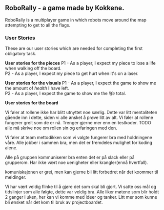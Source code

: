 ## RoboRally - a game made by Kokkene. 
RoboRally is a multiplayer game in which robots move around the map attempting to get to all the flags. 

### User Stories
These are our user stories which are needed for completing the first obligatory task.

**User stories for the pieces**
P1 - As a player, I expect my piece to lose a life when walking off the board.\
P2 - As a player, I expect my piece to get hurt when it's on a laser.

**User stories for the visuals**
P1 - As a player, I expect the game to show me the amount of _health_ I have left.\
P2 - As a player, I expect the game to show me the _life_ total. 

**User stories for the board**


Vi føler at rollene ikke har blitt utnyttet noe særlig.
Dette var litt mentaliteten gående inn i dette, siden vi alle ønsket å prøve litt av alt.
Vi føler at rollene fungerer greit som de er nå.
Trenger gjerne mer enn en testkoder.
TODO alle må skrive noe om rollen sin og erfaringen med den.

Vi føler at team mettodikken som vi valgte fungerer bra med holdningene våre.
Alle jobber i sammen bra, men det er fremdeles mulighet for koding alene.

Alle på gruppen kommuniserer bra enten det er på slack eller på grupperom.
Har ikke vært noe uenigheter eller krangler(ennå hvertfall).

komuniskajonen er grei, men kan gjerne bli litt forbedret når det koommer til meldinger.

Vi har vært veldig flinke til å gjøre det som skal bli gjort.
Vi satte oss mål og tidslinjer som alle følgte, dette var veldig bra.
Alle liker møtene som blir holdt 2 ganger i uken, her kan vi komme med ideer og tanker.
Litt mer som kunne bli ønsket når det kom til bruk av projectboardet.

